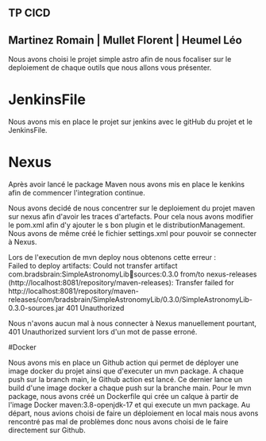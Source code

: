 ## TP CICD
## Martinez Romain | Mullet Florent | Heumel Léo

Nous avons choisi le projet simple astro afin de nous focaliser sur le deploiement de chaque outils que nous allons vous présenter.

# JenkinsFile

Nous avons mis en place le projet sur jenkins avec le gitHub du projet et le JenkinsFile.
# Nexus

Après avoir lancé le package Maven nous avons mis en place le kenkins afin de commencer l'integration continue.

Nous avons decidé de nous concentrer sur le deploiement du projet maven sur nexus afin d'avoir les traces d'artefacts.
Pour cela nous avons modifier le pom.xml afin d'y ajouter le s bon plugin et le distributionManagement. Nous avons de même créé le fichier settings.xml pour pouvoir se connecter à Nexus.

Lors de l'execution de mvn deploy nous obtenons cette erreur :  
Failed to deploy artifacts: Could not transfer artifact com.bradsbrain:SimpleAstronomyLib:jar:sources:0.3.0 from/to nexus-releases (http://localhost:8081/repository/maven-releases): Transfer failed for http://localhost:8081/repository/maven-releases/com/bradsbrain/SimpleAstronomyLib/0.3.0/SimpleAstronomyLib-0.3.0-sources.jar 401 Unauthorized 

Nous n'avons aucun mal à nous connecter à Nexus manuellement pourtant, 401 Unauthorized survient lors d'un mot de passe erroné.

#Docker

Nous avons mis en place un Github action qui permet de déployer une image docker du projet ainsi que d'executer un mvn package.
A chaque push sur la branch main, le Github action est lancé.
Ce dernier lance un build d'une image docker a chaque push sur la branche main.
Pour le mvn package, nous avons créé un Dockerfile qui crée un calque à partir de l'image Docker maven:3.8-openjdk-17
et qui execute un mvn package.
Au départ, nous avions choisi de faire un déploiement en local mais nous avons rencontré pas mal de problèmes donc
nous avons choisi de le faire directement sur Github.